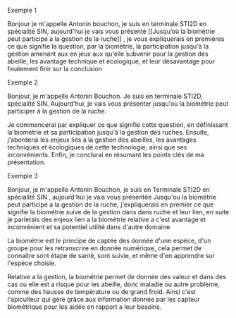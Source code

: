 
Exemple 1

Bonjour je m'appelle Antonin bouchon, je suis en terminale STI2D en spécialité SIN, aujourd'hui je vais vous présenté [[Jusqu’où la biométrie peut participe a la gestion de la ruche]] , je vous expliquerais en premières ce que signifie la question, par la biométrie, la participation jusqu'à la gestion amenant aux en jeux aux qu'elle subvenir pour la gestion des abeille, les avantage technique et écologique, et leur désavantage pour finalement finir sur la conclusion

Exemple 2


Bonjour, je m'appelle Antonin Bouchon. Je suis en terminale STI2D, spécialité SIN. Aujourd'hui, je vais vous présenter jusqu'où la biométrie peut participer à la gestion de la ruche.

Je commencerai par expliquer ce que signifie cette question, en définissant la biométrie et sa participation jusqu'à la gestion des ruches. Ensuite, j'aborderai les enjeux liés à la gestion des abeilles, les avantages techniques et écologiques de cette technologie, ainsi que ses inconvénients. Enfin, je conclurai en résumant les points clés de ma présentation.

Exemple 3


Bonjour, je m'appelle Antonin Bouchon, je suis en Terminale STI2D en spécialité SIN , aujourd'hui je vais vous présentée Jusqu'ou la biométrie peut participé a la gestion de la ruche, j'expliquerais en premier ce que signifie la biométrie suive de la gestion dans dans ruche et leur lien, en suite je parlerais des enjeux lien a la biométrie relative a c'est avantage et inconvénient et sa potentiel utilité dans d'autre domaine.

La biométrie est le principe de captée des donnée d'une espèce, d'un groupe pour les retranscrire en donnée numérique, cela permet de connaitre sont étape de santé, sont suivie, et même d'en apprendre sur l'espèce choisie.

Relative a la gestion, la biométrie permet de donnée des valeur et dans des cas ou elle est a risque pour les abeille, donc maladie ou autre problème, comme des hausse de température ou de grand froid. Ainsi c'est l'apiculteur qui gère grâce aux information donnée par les capteur biométrique pour les aidée en rapport a leur besoins.

